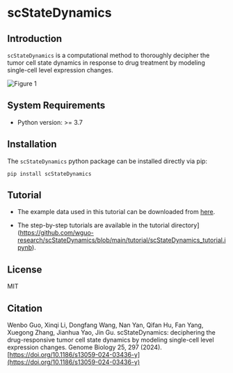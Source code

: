 # scStateDynamics

## Introduction
`scStateDynamics` is a computational method to thoroughly decipher the tumor cell state dynamics in response to drug treatment by modeling single-cell level expression changes.

![Figure 1](https://github.com/user-attachments/assets/e6c5d9ca-0b7f-4d00-81a3-32a3a3706ffe)



## System Requirements
- Python version: >= 3.7



## Installation

The `scStateDynamics` python package can be installed directly via pip:
```
pip install scStateDynamics
```



## Tutorial

- The example data used in this tutorial can be downloaded from [here](https://cloud.tsinghua.edu.cn/f/7d0fe271927a48eca3ee/?dl=1).
	
- The step-by-step tutorials are available in the tutorial directory](https://github.com/wguo-research/scStateDynamics/blob/main/tutorial/scStateDynamics_tutorial.ipynb).



## License
MIT


## Citation
Wenbo Guo, Xinqi Li, Dongfang Wang, Nan Yan, Qifan Hu, Fan Yang, Xuegong Zhang, Jianhua Yao, Jin Gu. scStateDynamics: deciphering the drug-responsive tumor cell state dynamics by modeling single-cell level expression changes. Genome Biology 25, 297 (2024). [https://doi.org/10.1186/s13059-024-03436-y](https://doi.org/10.1186/s13059-024-03436-y)
